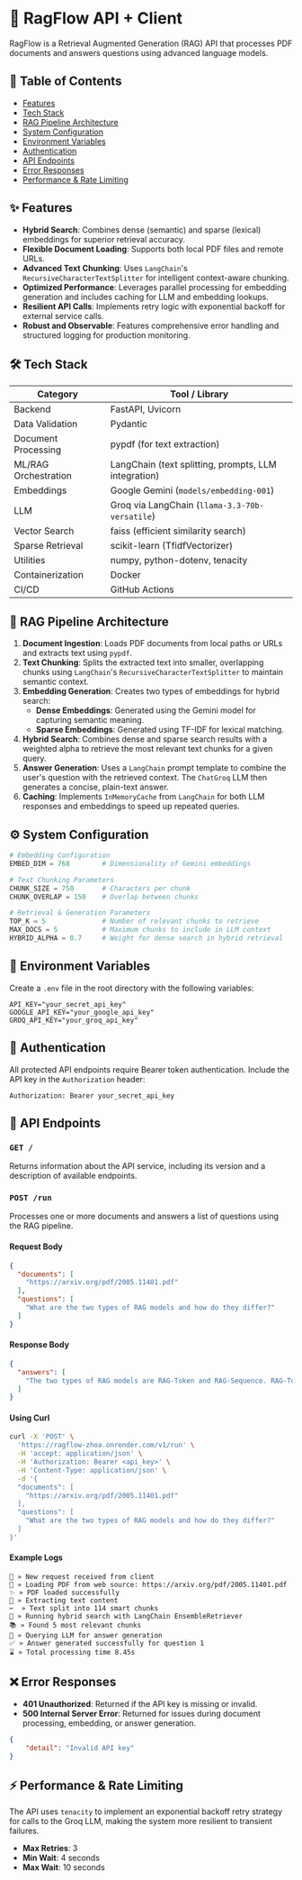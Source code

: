 # 🚀 RagFlow API + Client

RagFlow is a Retrieval Augmented Generation (RAG) API that processes PDF documents and answers questions using advanced language models.

## 📑 Table of Contents

- [Features](#features)
- [Tech Stack](#tech-stack)
- [RAG Pipeline Architecture](#rag-pipeline-architecture)
- [System Configuration](#system-configuration)
- [Environment Variables](#environment-variables)
- [Authentication](#authentication)
- [API Endpoints](#api-endpoints)
- [Error Responses](#error-responses)
- [Performance & Rate Limiting](#performance--rate-limiting)

## ✨ Features

- **Hybrid Search**: Combines dense (semantic) and sparse (lexical) embeddings for superior retrieval accuracy.
- **Flexible Document Loading**: Supports both local PDF files and remote URLs.
- **Advanced Text Chunking**: Uses `LangChain`'s `RecursiveCharacterTextSplitter` for intelligent context-aware chunking.
- **Optimized Performance**: Leverages parallel processing for embedding generation and includes caching for LLM and embedding lookups.
- **Resilient API Calls**: Implements retry logic with exponential backoff for external service calls.
- **Robust and Observable**: Features comprehensive error handling and structured logging for production monitoring.

## 🛠️ Tech Stack

| Category              | Tool / Library                                      |
|------------------------|-----------------------------------------------------|
| Backend               | FastAPI, Uvicorn                                   |
| Data Validation       | Pydantic                                           |
| Document Processing   | pypdf (for text extraction)                        |
| ML/RAG Orchestration  | LangChain (text splitting, prompts, LLM integration)|
| Embeddings            | Google Gemini (`models/embedding-001`)             |
| LLM                   | Groq via LangChain (`llama-3.3-70b-versatile`)     |
| Vector Search         | faiss (efficient similarity search)                 |
| Sparse Retrieval      | scikit-learn (TfidfVectorizer)                     |
| Utilities             | numpy, python-dotenv, tenacity                     |
| Containerization      | Docker                                             |
| CI/CD                 | GitHub Actions                                     |

## 🔄 RAG Pipeline Architecture

1.  **Document Ingestion**: Loads PDF documents from local paths or URLs and extracts text using `pypdf`.
2.  **Text Chunking**: Splits the extracted text into smaller, overlapping chunks using `LangChain`'s `RecursiveCharacterTextSplitter` to maintain semantic context.
3.  **Embedding Generation**: Creates two types of embeddings for hybrid search:
    -   **Dense Embeddings**: Generated using the Gemini model for capturing semantic meaning.
    -   **Sparse Embeddings**: Generated using TF-IDF for lexical matching.
4.  **Hybrid Search**: Combines dense and sparse search results with a weighted alpha to retrieve the most relevant text chunks for a given query.
5.  **Answer Generation**: Uses a `LangChain` prompt template to combine the user's question with the retrieved context. The `ChatGroq` LLM then generates a concise, plain-text answer.
6.  **Caching**: Implements `InMemoryCache` from `LangChain` for both LLM responses and embeddings to speed up repeated queries.

## ⚙️ System Configuration

```python
# Embedding Configuration
EMBED_DIM = 768        # Dimensionality of Gemini embeddings

# Text Chunking Parameters
CHUNK_SIZE = 750       # Characters per chunk
CHUNK_OVERLAP = 150    # Overlap between chunks

# Retrieval & Generation Parameters
TOP_K = 5              # Number of relevant chunks to retrieve
MAX_DOCS = 5           # Maximum chunks to include in LLM context
HYBRID_ALPHA = 0.7     # Weight for dense search in hybrid retrieval
```

## 🔑 Environment Variables

Create a `.env` file in the root directory with the following variables:

```env
API_KEY="your_secret_api_key"
GOOGLE_API_KEY="your_google_api_key"
GROQ_API_KEY="your_groq_api_key"
```

## 🔐 Authentication

All protected API endpoints require Bearer token authentication. Include the API key in the `Authorization` header:

```http
Authorization: Bearer your_secret_api_key
```

## 📡 API Endpoints

### `GET /`

Returns information about the API service, including its version and a description of available endpoints.

### `POST /run`

Processes one or more documents and answers a list of questions using the RAG pipeline.

#### Request Body

```json
{
  "documents": [
    "https://arxiv.org/pdf/2005.11401.pdf"
  ],
  "questions": [
    "What are the two types of RAG models and how do they differ?"
  ]
}
```

#### Response Body

```json
{
  "answers": [
    "The two types of RAG models are RAG-Token and RAG-Sequence. RAG-Token models treat each token as a latent variable and can be trained end-to-end, while RAG-Sequence models treat each document as a latent variable and use a more straightforward training process. RAG-Sequence models generally outperform RAG-Token models on tasks like open-domain question answering."
  ]
}
```

#### Using Curl

```bash
curl -X 'POST' \
  'https://ragflow-zhoa.onrender.com/v1/run' \
  -H 'accept: application/json' \
  -H 'Authorization: Bearer <api_key>' \
  -H 'Content-Type: application/json' \
  -d '{
  "documents": [
    "https://arxiv.org/pdf/2005.11401.pdf"
  ],
  "questions": [
    "What are the two types of RAG models and how do they differ?"
  ]
}'
```

#### Example Logs

```
🚀 » New request received from client
📑 » Loading PDF from web source: https://arxiv.org/pdf/2005.11401.pdf
✨ » PDF loaded successfully
📝 » Extracting text content
✂️  » Text split into 114 smart chunks
🔎 » Running hybrid search with LangChain EnsembleRetriever
📚 » Found 5 most relevant chunks
🤖 » Querying LLM for answer generation
✅ » Answer generated successfully for question 1
⌛ » Total processing time 8.45s
```

## ❌ Error Responses

-   **401 Unauthorized**: Returned if the API key is missing or invalid.
-   **500 Internal Server Error**: Returned for issues during document processing, embedding, or answer generation.

```json
{
    "detail": "Invalid API key"
}
```

## ⚡️ Performance & Rate Limiting

The API uses `tenacity` to implement an exponential backoff retry strategy for calls to the Groq LLM, making the system more resilient to transient failures.

-   **Max Retries**: 3
-   **Min Wait**: 4 seconds
-   **Max Wait**: 10 seconds
